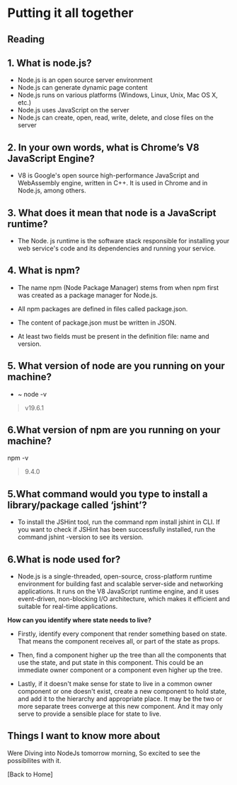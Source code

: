 # Putting it all together

## Reading

## 1. What is node.js?

* Node.js is an open source server environment
* Node.js can generate dynamic page content
* Node.js runs on various platforms (Windows, Linux, Unix, Mac OS X, etc.)
* Node.js uses JavaScript on the server
* Node.js can create, open, read, write, delete, and close files on the server

## 2. In your own words, what is Chrome’s V8 JavaScript Engine?

* V8 is Google's open source high-performance JavaScript and WebAssembly engine, written in C++. It is used in Chrome and in Node.js, among others.

## 3. What does it mean that node is a JavaScript runtime?

* The Node. js runtime is the software stack responsible for installing your web service's code and its dependencies and running your service.

## 4. What is npm?

* The name npm (Node Package Manager) stems from when npm first was created as a package manager for Node.js.

* All npm packages are defined in files called package.json.

* The content of package.json must be written in JSON.

* At least two fields must be present in the definition file: name and version.

## 5. What version of node are you running on your machine?

* ~ node -v

> v19.6.1

## 6.What version of npm are you running on your machine?

npm -v
> 9.4.0
>
## 5.What command would you type to install a library/package called ‘jshint’?

* To install the JSHint tool, run the command npm install jshint in CLI. If you want to check if JSHint has been successfully installed, run the command jshint -version to see its version.

## 6.What is node used for?

* Node.js is a single-threaded, open-source, cross-platform runtime environment for building fast and scalable server-side and networking applications. It runs on the V8 JavaScript runtime engine, and it uses event-driven, non-blocking I/O architecture, which makes it efficient and suitable for real-time applications.

**How can you identify where state needs to live?**

* Firstly, identify every component that render something based on state. That means the component receives all, or part of the state as props. 

* Then, find a component higher up the tree than all the components that use the state, and put state in this component. This could be an immediate owner component or a component even higher up the tree. 

* Lastly, if it doesn't make sense for state to live in a common owner component or one doesn't exist, create a new component to hold state, and add it to the hierarchy and appropriate place. It may be the two or more separate trees converge at this new component. And it may only serve to provide a sensible place for state to live.

## Things I want to know more about

Were Diving into NodeJs tomorrow morning, So excited to see the possibilites with it.

[Back to Home]
